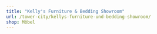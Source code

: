 ```yaml
---
title: "Kelly's Furniture & Bedding Showroom"
url: /tower-city/kellys-furniture-und-bedding-showroom/
shop: Möbel
---
```

